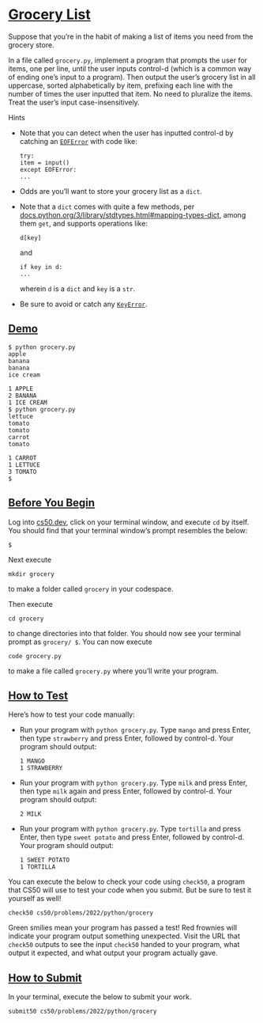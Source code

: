 # [Grocery List](#grocery-list)

Suppose that you’re in the habit of making a list of items you need from
the grocery store.

In a file called `grocery.py`, implement a program that prompts the user
for items, one per line, until the user inputs control-d (which is a
common way of ending one’s input to a program). Then output the user’s
grocery list in all uppercase, sorted alphabetically by item, prefixing
each line with the number of times the user inputted that item. No need
to pluralize the items. Treat the user’s input case-insensitively.

Hints

- Note that you can detect when the user has inputted control-d by
  catching an
  [`EOFError`](https://docs.python.org/3/library/exceptions.html#EOFError)
  with code like:
  ``` highlight
  try:
  item = input()
  except EOFError:
  ...
  ```

- Odds are you’ll want to store your grocery list as a `dict`.

- Note that a `dict` comes with quite a few methods, per
  [docs.python.org/3/library/stdtypes.html#mapping-types-dict](https://docs.python.org/3/library/stdtypes.html#mapping-types-dict),
  among them `get`, and supports operations like:

  ``` highlight
  d[key]
  ```

  and

  ``` highlight
  if key in d:
  ...
  ```

  wherein `d` is a `dict` and `key` is a `str`.

- Be sure to avoid or catch any
  [`KeyError`](https://docs.python.org/3/library/exceptions.html#KeyError).

## [Demo](#demo)

``` hightlight
$ python grocery.py
apple
banana
banana
ice cream

1 APPLE
2 BANANA
1 ICE CREAM
$ python grocery.py
lettuce
tomato
tomato
carrot
tomato

1 CARROT
1 LETTUCE
3 TOMATO
$
```

## [Before You Begin](#before-you-begin)

Log into [cs50.dev](https://cs50.dev/), click on your terminal window,
and execute `cd` by itself. You should find that your terminal window’s
prompt resembles the below:

``` highlight
$
```

Next execute

``` highlight
mkdir grocery
```

to make a folder called `grocery` in your codespace.

Then execute

``` highlight
cd grocery
```

to change directories into that folder. You should now see your terminal
prompt as `grocery/ $`. You can now execute

``` highlight
code grocery.py
```

to make a file called `grocery.py` where you’ll write your program.

## [How to Test](#how-to-test)

Here’s how to test your code manually:

- Run your program with `python grocery.py`. Type `mango` and press
  Enter, then type `strawberry` and press Enter, followed by control-d.
  Your program should output:
  ``` highlight
  1 MANGO
  1 STRAWBERRY
  ```
- Run your program with `python grocery.py`. Type `milk` and press
  Enter, then type `milk` again and press Enter, followed by control-d.
  Your program should output:
  ``` highlight
  2 MILK
  ```
- Run your program with `python grocery.py`. Type `tortilla` and press
  Enter, then type `sweet potato` and press Enter, followed by
  control-d. Your program should output:
  ``` highlight
  1 SWEET POTATO
  1 TORTILLA
  ```

You can execute the below to check your code using `check50`, a program
that CS50 will use to test your code when you submit. But be sure to
test it yourself as well!

``` highlight
check50 cs50/problems/2022/python/grocery
```

Green smilies mean your program has passed a test! Red frownies will
indicate your program output something unexpected. Visit the URL that
`check50` outputs to see the input `check50` handed to your program,
what output it expected, and what output your program actually gave.

## [How to Submit](#how-to-submit)

In your terminal, execute the below to submit your work.

``` highlight
submit50 cs50/problems/2022/python/grocery
```
